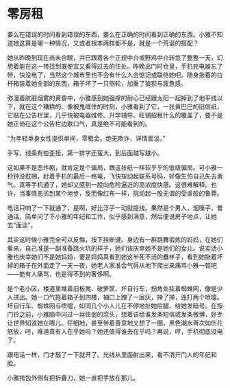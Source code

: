 # 零房租

要么在错误的时间看到错误的东西，要么在正确的时间看到正确的东西。小雅不知道她这算是哪一种情况，又或者根本两样都不是，就是一个荒诞的搭配？

她从昨晚到现在尚未合眼，并已跟着各个正规中介或野鸡中介转悠了整整一天，幻想着能在这一带找到既便宜又看得过去的住处。昨晚出门时仓皇，手机充电器忘了带，快没电了，当然这个城市里也不会有什么人会惦记或联络她吧。随身拖着的拉杆箱装着她全部的东西，箱子坏了一只侧轮，加重了狼狈与疲惫感。

弥漫着肮脏烟雾的黄昏中，小雅感到她强撑的耐心已经跟太阳一起掉到了地平线以下，就在这个糟糕的、像被鬼缠住的时刻，小雅看到了它，一张黄巴巴的旧信纸，它贴在公告栏里，几乎快被电器维修、升学辅导、旺铺招租什么的覆盖了，要不是她正倚在这个公告栏边歇口气，真是绝不可能看到的。

“为年轻单身女性提供单间，零租金。绝无欺诈，详情面谈。”

手写，线条有些歪扭，第一排字还蛮大，到后面越写越小。

这如果不是恶作剧，就肯定是个骗局，跟这张纸一样软乎乎的低级骗局。可小雅一秒钟没耽搁，赶着手机的最后一格电，飞快按动起联系号码，好像生怕自己失去勇气。真等手机通了，她却又感到一股向危险逼近的高浓度快感。这很难解释。也许，当事情恶劣到某个地步，反而像红布一样，挑动起一股无谓的受虐般的鲁莽。

电话只响了一下就通了，是啊，好比浮子一动就提线。果然是个男人，烟嗓子，普通话，简单问了下小雅的年纪和工作，似乎感到满意，然后便说房子地点，让她去“面谈”。

其实这时候小雅完全可以反悔，按下挂断键。身边有一群跳舞锻炼的妈妈，在她们看来，自己准是一副准备跳火坑的样子，她们该庆幸她不是她们的女儿。说实话小雅也庆幸她们不是她妈妈，要是妈妈真看到她这半死不活的蠢样子，看到她拖着坏掉的箱子在外面走了一天一夜，她老人家准会气得从地下爬出来痛骂小雅一顿吧——能有人痛骂，也是得不到的奢侈啊。

是个老小区，楼道里堆着旧板凳、破箩筐、坏自行车，拐角处挂着蜘蛛网，像是少人进出。她一口气拖着箱子到四楼，袖口上蹭了一层灰，掸了掸，连打两个喷嚏。坏自行车、蜘蛛网与喷嚏，如同几个小人儿在不停地扯她后腿、给她发暗号。在按门铃之前，小雅脑中闪过一丝怯弱的念头，想着该给谁发条短信或发条微博，好歹让世界知道她在哪儿。仔细地，甚至带着善意地又想了一圈，黑色潮水再次如伤花怒放，呸，难道真有人在乎她吗？她还值得谁去在乎吗？再说，哼，手机彻底没电了。

跟电话一样，门才敲了一下就开了。光线从里面射出来，看不清开门人的年纪和脸。

小雅挎包外侧有把折叠刀，她一直把手放在那儿。